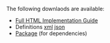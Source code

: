 The following downlaods are available:

* [Full HTML Implementation Guide](full-ig.zip)
* Definitions [xml](definitions.xml.zip) [json](definitions.json.zip)
* [Package](package.tgz) (for dependencies)
